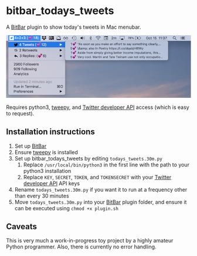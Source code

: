 # bitbar_todays_tweets
A [BitBar](https://getbitbar.com/) plugin to show today's tweets in Mac menubar.

![Screenshot](todays_tweets.png)

Requires python3, [tweepy](https://www.tweepy.org/), and [Twitter developer API](https://developer.twitter.com/) access (which is easy to request).

## Installation instructions

1. Set up [BitBar](https://getbitbar.com/)
2. Ensure [tweepy](https://www.tweepy.org/) is installed
3. Set up bitbar_todays_tweets by editing `todays_tweets.30m.py`
   1. Replace `/usr/local/bin/python3` in the first line with the path to your python3 installation
   2. Replace `KEY`, `SECRET`, `TOKEN`, and `TOKENSECRET` with your [Twitter developer API](https://developer.twitter.com/) API keys
4. Rename `todays_tweets.30m.py` if you want it to run at a frequency other than every 30 minutes
5. Move `todays_tweets.30m.py` into your [BitBar](https://getbitbar.com/) plugin folder, and ensure it can be executed using `chmod +x plugin.sh`

## Caveats

This is very much a work-in-progress toy project by a highly amateur Python programmer. Also, there is currently no error handling.
